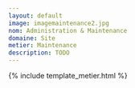 ```yaml
---
layout: default
image: imagemaintenance2.jpg
nom: Administration & Maintenance
domaine: Site
metier: Maintenance
description: TODO
---
```

{% include template_metier.html %}